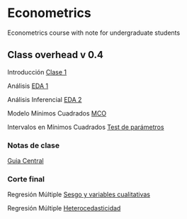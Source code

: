 # Econometrics
Econometrics course with note for undergraduate students

## Class overhead v 0.4

Introducción [Clase 1](https://keynes37.github.io/Econometrics/Class/Class00/Class00.html#1)

Análisis [EDA 1](https://keynes37.github.io/Econometrics/Class/Class01/Class01.html#1)

Análisis Inferencial [EDA 2](https://keynes37.github.io/Econometrics/Class/Class02/Class02.html#1)

Modelo Mínimos Cuadrados [MCO](https://keynes37.github.io/Econometrics/Class/Class03/Class03.html#1)

Intervalos en Mínimos Cuadrados [Test de parámetros](https://keynes37.github.io/Econometrics/Class/Class04/Class04.html#1)


### Notas de clase

[Guia Central](https://keynes37.github.io/Econometrics/Guia/_site/index.html)

### Corte final

Regresión Múltiple [Sesgo y variables cualitativas](https://keynes37.github.io/Econometrics/Class/Class06/Class06.html#1)

Regresión Múltiple [Heterocedasticidad](https://keynes37.github.io/Econometrics/Class/Class07/Class07.html#1)